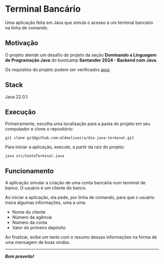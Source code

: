 # Terminal Bancário

Uma aplicação feita em Java que simula o acesso a um terminal bancário na linha de comando.

## Motivação

O projeto atende um desafio de projeto da seção __Dominando a Linguagem de Programação Java__ do bootcamp __Santander 2024 - Backend com Java__.

Os requisitos do projeto podem ser verificados [aqui](https://github.com/digitalinnovationone/trilha-java-basico/tree/main/desafios/sintaxe).

## Stack

Java 22.0.1.

## Execução

Primeiramente, escolha uma localização para a pasta do projeto em seu computador e clone o repositório:

```git clone git@github.com:aldeoliveira/dio-java-terminal.git```

Para iniciar a aplicação, execute, a partir da raiz do projeto:

```java src/ContaTerminal.java```

## Funcionamento

A aplicação simular a criação de uma conta bancária num terminal de banco. O usuário é um cliente do banco.

Ao iniciar a aplicação, ela pede, por linha de comando, para que o usuário insira algumas informações, uma a uma:

* Nome do cliente
* Número da agência
* Número da conta
* Valor do primeiro depósito

Ao finalizar, exibe um texto com o resumo dessas informações na forma de uma mensagem de boas vindas.

---

*__Bom proveito!__*
